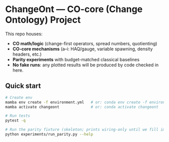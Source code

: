 # ChangeOnt — CO-core (Change Ontology) Project

This repo houses:
- **CO math/logic** (change-first operators, spread numbers, quotienting)
- **CO-core mechanisms** (a–i: HAQ/gauge, variable spawning, density headers, etc.)
- **Parity experiments** with budget-matched classical baselines
- **No fake runs**: any plotted results will be produced by code checked in here.

## Quick start
```bash
# Create env
mamba env create -f environment.yml   # or: conda env create -f environment.yml
mamba activate changeont              # or: conda activate changeont

# Run tests
pytest -q

# Run the parity fixture (skeleton; prints wiring-only until we fill implementations)
python experiments/run_parity.py --help
